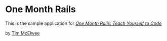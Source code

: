 # One Month Rails

This is the sample application for
[*One Month Rails: Teach Yourself to Code*](http://onemonthrails.com)

by [Tim McElwee](http://mcelweewebdesign.com)